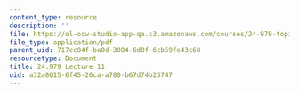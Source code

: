 ```yaml
---
content_type: resource
description: ''
file: https://ol-ocw-studio-app-qa.s3.amazonaws.com/courses/24-979-topics-in-semantics-negative-polarity-items-fall-2018/a32a86156f4526caa780b67d74b25747_MIT24_979F18_lec11.pdf
file_type: application/pdf
parent_uid: 717cc84f-ba0d-3084-6d8f-6cb59fe43c68
resourcetype: Document
title: 24.979 Lecture 11
uid: a32a8615-6f45-26ca-a780-b67d74b25747
---
```

